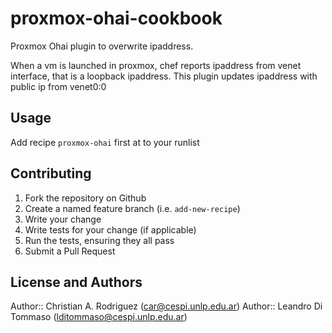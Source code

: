 # proxmox-ohai-cookbook

Proxmox Ohai plugin to overwrite ipaddress.

When a vm is launched in proxmox, chef reports ipaddress from venet interface,
that is a loopback ipaddress. This plugin updates ipaddress with public ip from
venet0:0

## Usage

Add recipe `proxmox-ohai` first at to your runlist


## Contributing

1. Fork the repository on Github
2. Create a named feature branch (i.e. `add-new-recipe`)
3. Write your change
4. Write tests for your change (if applicable)
5. Run the tests, ensuring they all pass
6. Submit a Pull Request

## License and Authors

Author:: Christian A. Rodriguez (car@cespi.unlp.edu.ar)
Author:: Leandro Di Tommaso (lditommaso@cespi.unlp.edu.ar)
